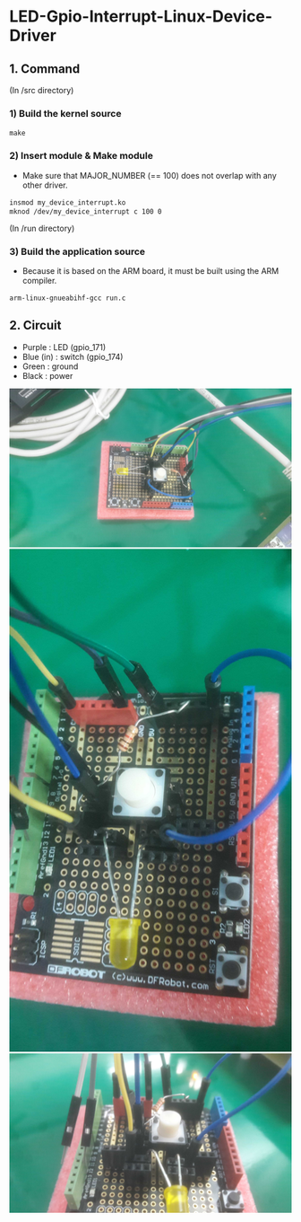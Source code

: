# LED-Gpio-Interrupt-Linux-Device-Driver

## 1. Command

(In /src directory)

### 1) Build the kernel source

```
make
```

### 2) Insert module & Make module

- Make sure that MAJOR_NUMBER (== 100) does not overlap with any other driver.

```
insmod my_device_interrupt.ko
mknod /dev/my_device_interrupt c 100 0
```

(In /run directory)

### 3) Build the application source

- Because it is based on the ARM board, it must be built using the ARM compiler.

```
arm-linux-gnueabihf-gcc run.c
```

## 2. Circuit

- Purple : LED (gpio_171)
- Blue (in) : switch (gpio_174)
- Green : ground
- Black : power

![circuit_1](https://github.com/ByeongGil-Jung/LED-Gpio-Interrupt-Linux-Device-Driver/blob/master/github/img/circuit_1.jpg)  
![circuit_2](https://github.com/ByeongGil-Jung/LED-Gpio-Interrupt-Linux-Device-Driver/blob/master/github/img/circuit_2.jpg)  
![circuit_3](https://github.com/ByeongGil-Jung/LED-Gpio-Interrupt-Linux-Device-Driver/blob/master/github/img/circuit_3.jpg)